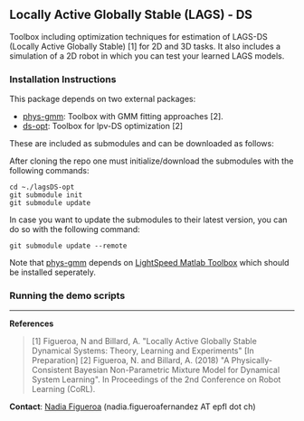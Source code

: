 ## Locally Active Globally Stable (LAGS) - DS
Toolbox including optimization techniques for estimation of LAGS-DS (Locally Active Globally Stable) [1] for 2D and 3D tasks. It also includes a simulation of a 2D robot in which you can test your learned LAGS models.


### Installation Instructions
This package depends on two external packages:
- [phys-gmm](https://github.com/nbfigueroa/phys-gmm): Toolbox with GMM fitting approaches [2].
- [ds-opt](https://github.com/nbfigueroa/ds-opt): Toolbox for lpv-DS optimization [2]

These are included as submodules and can be downloaded as follows:

After cloning the repo one must initialize/download the submodules with the following commands:
```
cd ~./lagsDS-opt
git submodule init
git submodule update
```
In case you want to update the submodules to their latest version, you can do so with the following command:
```
git submodule update --remote
```

Note that [phys-gmm](https://github.com/nbfigueroa/phys-gmm) depends on [LightSpeed Matlab Toolbox](https://github.com/tminka/lightspeed) which should be installed seperately.

### Running the demo scripts

---

**References**     
> [1] Figueroa, N and Billard, A. "Locally Active Globally Stable Dynamical Systems: Theory, Learning and Experiments" [In Preparation]
> [2] Figueroa, N. and Billard, A. (2018) "A Physically-Consistent Bayesian Non-Parametric Mixture Model for Dynamical System Learning". In Proceedings of the 2nd Conference on Robot Learning (CoRL).

**Contact**: [Nadia Figueroa](http://lasa.epfl.ch/people/member.php?SCIPER=238387) (nadia.figueroafernandez AT epfl dot ch)


